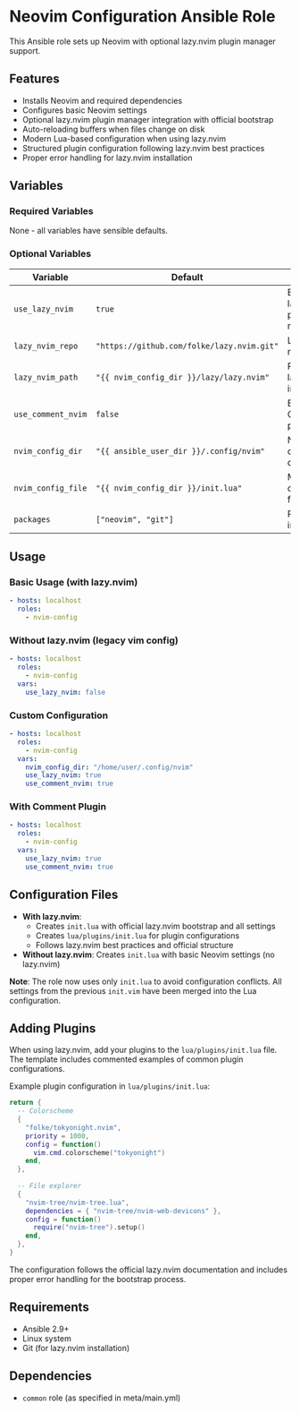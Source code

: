 # Neovim Configuration Ansible Role

This Ansible role sets up Neovim with optional lazy.nvim plugin manager support.

## Features

- Installs Neovim and required dependencies
- Configures basic Neovim settings
- Optional lazy.nvim plugin manager integration with official bootstrap
- Auto-reloading buffers when files change on disk
- Modern Lua-based configuration when using lazy.nvim
- Structured plugin configuration following lazy.nvim best practices
- Proper error handling for lazy.nvim installation

## Variables

### Required Variables

None - all variables have sensible defaults.

### Optional Variables

| Variable | Default | Description |
|----------|---------|-------------|
| `use_lazy_nvim` | `true` | Enable lazy.nvim plugin manager |
| `lazy_nvim_repo` | `"https://github.com/folke/lazy.nvim.git"` | Lazy.nvim repository URL |
| `lazy_nvim_path` | `"{{ nvim_config_dir }}/lazy/lazy.nvim"` | Path to lazy.nvim installation |
| `use_comment_nvim` | `false` | Enable Comment.nvim plugin |
| `nvim_config_dir` | `"{{ ansible_user_dir }}/.config/nvim"` | Neovim configuration directory |
| `nvim_config_file` | `"{{ nvim_config_dir }}/init.lua"` | Main configuration file |
| `packages` | `["neovim", "git"]` | Packages to install |

## Usage

### Basic Usage (with lazy.nvim)

```yaml
- hosts: localhost
  roles:
    - nvim-config
```

### Without lazy.nvim (legacy vim config)

```yaml
- hosts: localhost
  roles:
    - nvim-config
  vars:
    use_lazy_nvim: false
```

### Custom Configuration

```yaml
- hosts: localhost
  roles:
    - nvim-config
  vars:
    nvim_config_dir: "/home/user/.config/nvim"
    use_lazy_nvim: true
    use_comment_nvim: true
```

### With Comment Plugin

```yaml
- hosts: localhost
  roles:
    - nvim-config
  vars:
    use_lazy_nvim: true
    use_comment_nvim: true
```

## Configuration Files

- **With lazy.nvim**: 
  - Creates `init.lua` with official lazy.nvim bootstrap and all settings
  - Creates `lua/plugins/init.lua` for plugin configurations
  - Follows lazy.nvim best practices and official structure
- **Without lazy.nvim**: Creates `init.lua` with basic Neovim settings (no lazy.nvim)

**Note**: The role now uses only `init.lua` to avoid configuration conflicts. All settings from the previous `init.vim` have been merged into the Lua configuration.

## Adding Plugins

When using lazy.nvim, add your plugins to the `lua/plugins/init.lua` file. The template includes commented examples of common plugin configurations.

Example plugin configuration in `lua/plugins/init.lua`:
```lua
return {
  -- Colorscheme
  {
    "folke/tokyonight.nvim",
    priority = 1000,
    config = function()
      vim.cmd.colorscheme("tokyonight")
    end,
  },
  
  -- File explorer
  {
    "nvim-tree/nvim-tree.lua",
    dependencies = { "nvim-tree/nvim-web-devicons" },
    config = function()
      require("nvim-tree").setup()
    end,
  },
}
```

The configuration follows the official lazy.nvim documentation and includes proper error handling for the bootstrap process.

## Requirements

- Ansible 2.9+
- Linux system
- Git (for lazy.nvim installation)

## Dependencies

- `common` role (as specified in meta/main.yml)